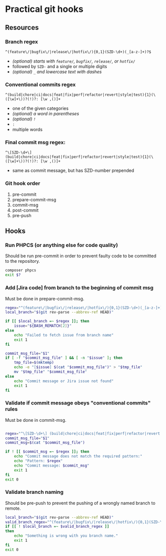 # Practical git hooks

## Resources

### Branch regex

`^(feature\/|bugfix\/|release\/|hotfix\/){0,1}(SZD-\d+)(_[a-z-]+)?$`
- *(optional) starts with `feature/`, `bugfix/`, `release/`, or `hotfix/`*
- followed by `SZD-` and a single or multiple digits
- *(optional) `_` and lowercase text with dashes*

### Conventional commits regex

`^(build|chore|ci|docs|feat|fix|perf|refactor|revert|style|test){1}(\([\w]+\))?(!)?: [\w ,()]+`
- one of the given categories
- *(optional) a word in parentheses*
- *(optional) `!`*
- `: `
- multiple words

### Final commit msg regex:

`^\[SZD-\d+\] (build|chore|ci|docs|feat|fix|perf|refactor|revert|style|test){1}(\([\w]+\))?(!)?: [\w ,()]+`
- same as commit message, but has SZD-number prepended

### Git hook order

1. pre-commit
2. prepare-commit-msg
3. commit-msg
4. post-commit
5. pre-push

## Hooks

### Run PHPCS (or anything else for code quality)

Should be run pre-commit in order to prevent faulty code to be committed to the repository.

```bash
composer phpcs
exit $?
```

### Add [Jira code] from branch to the beginning of commit msg

Must be done in prepare-commit-msg.

```bash
regex="^(feature\/|bugfix\/|release\/|hotfix\/){0,1}(SZD-\d+)(_[a-z-]+)?$"
local_branch="$(git rev-parse --abbrev-ref HEAD)"

if [[ $local_branch =~ $regex ]]; then
    issue="${BASH_REMATCH[2]}"
else
    echo "Failed to fetch issue from branch name"
    exit 1
fi

commit_msg_file="$1"
if [ -f "$commit_msg_file" ] && [ -n "$issue" ]; then
    tmp_file=$(mktemp)
    echo -e "[$issue] $(cat "$commit_msg_file")" > "$tmp_file"
    mv "$tmp_file" "$commit_msg_file"
else
    echo "Commit message or Jira issue not found"
    exit 1
fi
```

### Validate if commit message obeys "conventional commits" rules

Must be done in commit-msg.

```bash

regex="^\[SZD-\d+\] (build|chore|ci|docs|feat|fix|perf|refactor|revert|style|test){1}(\([\w]+\))?(!)?: [\w ,()]+"
commit_msg_file="$1"
commit_msg=$(cat "$commit_msg_file")

if ! [[ $commit_msg =~ $regex ]]; then
    echo "Commit message does not match the required pattern:"
    echo "Pattern: $regex"
    echo "Commit message: $commit_msg"
    exit 1
fi
exit 0
```

### Validate branch naming

Should be pre-push to prevent the pushing of a wrongly named branch to remote.

```bash
local_branch="$(git rev-parse --abbrev-ref HEAD)"
valid_branch_regex="^(feature\/|bugfix\/|release\/|hotfix\/){0,1}(SZD-\d+)(_[a-z-]+)?$"
if [[ ! $local_branch =~ $valid_branch_regex ]]
then
    echo "Something is wrong with you branch name."
    exit 1
fi
exit 0
```
